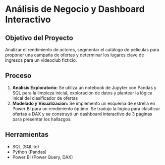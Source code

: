 # Análisis de Negocio y Dashboard Interactivo

## Objetivo del Proyecto
Analizar el rendimiento de actores, segmentar el catálogo de películas para proponer una campaña de ofertas y determinar los lugares clave de ingresos para un videoclub ficticio.

## Proceso
1.  **Análisis Exploratorio:** Se utiliza un notebook de Jupyter con Pandas y SQL para la limpieza inicial, exploración de datos y plantear la lógica inical del clasificador de ofertas
2.  **Modelado y Visualización:** Se implementó un esquema de estrella en Power BI para un rendimiento óptimo. Se tradujo la lógica para clasificar ofertas a  DAX y se construyó un dashboard interactivo de 3 páginas para presentar los hallazgos.

## Herramientas
* SQL (SQLite)
* Python (Pandas)
* Power BI (Power Query, DAX)
